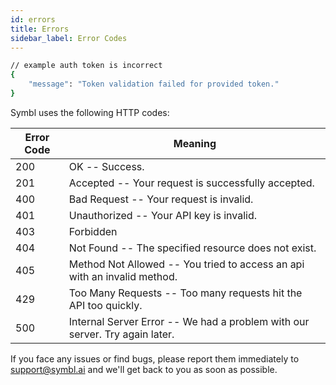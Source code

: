 ```yaml
---
id: errors
title: Errors
sidebar_label: Error Codes
---
```


```bash
// example auth token is incorrect
{
    "message": "Token validation failed for provided token."
}
```

Symbl uses the following HTTP codes:

Error Code | Meaning
---------- | -------
200 | OK -- Success.
201 | Accepted -- Your request is successfully accepted.
400 | Bad Request -- Your request is invalid.
401 | Unauthorized -- Your API key is invalid.
403 | Forbidden
404 | Not Found -- The specified resource does not exist.
405 | Method Not Allowed -- You tried to access an api with an invalid method.
429 | Too Many Requests -- Too many requests hit the API too quickly.
500 | Internal Server Error -- We had a problem with our server. Try again later.


<aside class="notice">
If you face any issues or find bugs, please report them immediately to <a href="mailto:support@symbl.ai?subject=Support%20Ticket">support@symbl.ai</a> and we'll get back to you as soon as possible.
</aside>

